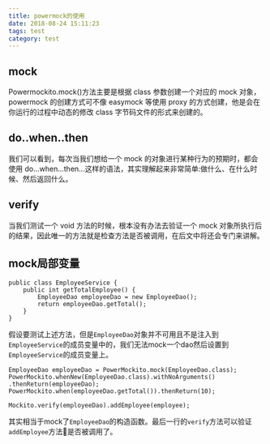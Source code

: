 ```yaml
---
title: powermock的使用
date: 2018-08-24 15:11:23
tags: test
category: test
---
```



## mock
Powermockito.mock()方法主要是根据 class 参数创建一个对应的 mock 对象， powermock 的创建方式可不像 easymock 等使用 proxy 的方式创建，他是会在你运行的过程中动态的修改 class 字节码文件的形式来创建的。

## do..when..then
我们可以看到，每次当我们想给一个 mock 的对象进行某种行为的预期时，都会使用 do...when...then...这样的语法，其实理解起来非常简单:做什么、在什么时候、然后返回什么。

## verify
当我们测试一个 void 方法的时候，根本没有办法去验证一个 mock 对象所执行后的结果，因此唯一的方法就是检查方法是否被调用，在后文中将还会专门来讲解。

## mock局部变量
    public class EmployeeService {
        public int getTotalEmployee() {
            EmployeeDao employeeDao = new EmployeeDao(); 
            return employeeDao.getTotal();
        }
    }
假设要测试上述方法，但是`EmployeeDao`对象并不可用且不是注入到`EmployeeService`的成员变量中的，我们无法mock一个dao然后设置到`EmployeeService`的成员变量上。

    EmployeeDao employeeDao = PowerMockito.mock(EmployeeDao.class);
    PowerMockito.whenNew(EmployeeDao.class).withNoArguments() .thenReturn(employeeDao);
    PowerMockito.when(employeeDao.getTotal()).thenReturn(10);

    Mockito.verify(employeeDao).addEmployee(employee);
其实相当于mock了`EmployeeDao`的构造函数。最后一行的`verify`方法可以验证`addEmployee`方法是否被调用了。

## 
